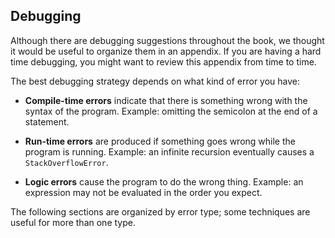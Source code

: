 ##  Debugging



Although there are debugging suggestions throughout the book, we thought it would be useful to organize them in an appendix.
If you are having a hard time debugging, you might want to review this appendix from time to time.

The best debugging strategy depends on what kind of error you have:



*  **Compile-time errors** indicate that there is something wrong with the syntax of the program.
Example: omitting the semicolon at the end of a statement.


*  **Run-time errors** are produced if something goes wrong while the program is running.
Example: an infinite recursion eventually causes a `StackOverflowError`.


*  **Logic errors** cause the program to do the wrong thing.
Example: an expression may not be evaluated in the order you expect.


The following sections are organized by error type; some techniques are useful for more than one type.